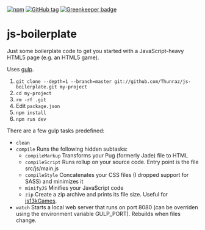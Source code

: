 [![npm](https://img.shields.io/github/license/thunraz/js-boilerplate.svg)](https://github.com/Thunraz/js-boilerplate/blob/master/LICENSE)
[![GitHub tag](https://img.shields.io/github/tag/thunraz/js-boilerplate.svg)](https://github.com/Thunraz/js-boilerplate/tags) [![Greenkeeper badge](https://badges.greenkeeper.io/Thunraz/js-boilerplate.svg)](https://greenkeeper.io/)

# js-boilerplate

Just some boilerplate code to get you started with a JavaScript-heavy HTML5 page (e.g. an HTML5 game).

Uses [gulp](http://gulpjs.com/).

1. `git clone --depth=1 --branch=master git://github.com/Thunraz/js-boilerplate.git my-project`
2. `cd my-project`
3. `rm -rf .git`
4. Edit `package.json`
5. `npm install`
6. `npm run dev`

There are a few gulp tasks predefined:
* `clean`
* `compile` Runs the following hidden subtasks:
  * `compileMarkup` Transforms your Pug (formerly Jade) file to HTML
  * `compileScript` Runs rollup on your source code. Entry point is the file src/js/main.js
  * `compileStyle` Concatenates your CSS files (I dropped support for SASS) and minimizes it
  * `minifyJS` Minifies your JavaScript code
  * `zip` Create a zip archive and prints its file size. Useful for [js13kGames](http://js13kgames.com).
* `watch` Starts a local web server that runs on port 8080 (can be overriden using the environment variable GULP_PORT). Rebuilds when files change.
